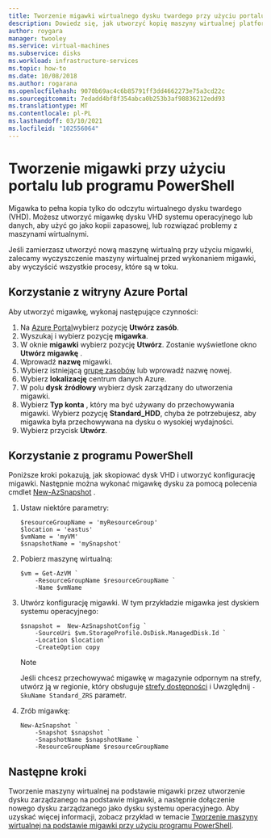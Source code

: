 ```yaml
---
title: Tworzenie migawki wirtualnego dysku twardego przy użyciu portalu lub programu PowerShell
description: Dowiedz się, jak utworzyć kopię maszyny wirtualnej platformy Azure, która ma być używana jako kopia zapasowa lub w celu rozwiązywania problemów przy użyciu portalu lub programu PowerShell.
author: roygara
manager: twooley
ms.service: virtual-machines
ms.subservice: disks
ms.workload: infrastructure-services
ms.topic: how-to
ms.date: 10/08/2018
ms.author: rogarana
ms.openlocfilehash: 9070b69ac4c6b85791ff3dd4662273e75a3cd22c
ms.sourcegitcommit: 7edadd4bf8f354abca0b253b3af98836212edd93
ms.translationtype: MT
ms.contentlocale: pl-PL
ms.lasthandoff: 03/10/2021
ms.locfileid: "102556064"
---
```

# <a name="create-a-snapshot-using-the-portal-or-powershell"></a>Tworzenie migawki przy użyciu portalu lub programu PowerShell

Migawka to pełna kopia tylko do odczytu wirtualnego dysku twardego (VHD). Możesz utworzyć migawkę dysku VHD systemu operacyjnego lub danych, aby użyć go jako kopii zapasowej, lub rozwiązać problemy z maszynami wirtualnymi.

Jeśli zamierzasz utworzyć nową maszynę wirtualną przy użyciu migawki, zalecamy wyczyszczenie maszyny wirtualnej przed wykonaniem migawki, aby wyczyścić wszystkie procesy, które są w toku.

## <a name="use-the-azure-portal"></a>Korzystanie z witryny Azure Portal 

Aby utworzyć migawkę, wykonaj następujące czynności: 
1.  Na [Azure Portal](https://portal.azure.com)wybierz pozycję **Utwórz zasób**.
2. Wyszukaj i wybierz pozycję **migawka**.
3. W oknie **migawki** wybierz pozycję **Utwórz**. Zostanie wyświetlone okno **Utwórz migawkę** .
4. Wprowadź **nazwę** migawki.
5. Wybierz istniejącą [grupę zasobów](../../azure-resource-manager/management/overview.md#resource-groups) lub wprowadź nazwę nowej. 
6. Wybierz **lokalizację** centrum danych Azure.  
7. W polu **dysk źródłowy** wybierz dysk zarządzany do utworzenia migawki.
8. Wybierz **Typ konta** , który ma być używany do przechowywania migawki. Wybierz pozycję **Standard_HDD**, chyba że potrzebujesz, aby migawka była przechowywana na dysku o wysokiej wydajności.
9. Wybierz przycisk **Utwórz**.

## <a name="use-powershell"></a>Korzystanie z programu PowerShell

Poniższe kroki pokazują, jak skopiować dysk VHD i utworzyć konfigurację migawki. Następnie można wykonać migawkę dysku za pomocą polecenia cmdlet [New-AzSnapshot](/powershell/module/az.compute/new-azsnapshot) . 

 

1. Ustaw niektóre parametry: 

   ```azurepowershell-interactive
   $resourceGroupName = 'myResourceGroup' 
   $location = 'eastus' 
   $vmName = 'myVM'
   $snapshotName = 'mySnapshot'  
   ```

2. Pobierz maszynę wirtualną:

   ```azurepowershell-interactive
   $vm = Get-AzVM `
       -ResourceGroupName $resourceGroupName `
       -Name $vmName
   ```

3. Utwórz konfigurację migawki. W tym przykładzie migawka jest dyskiem systemu operacyjnego:

   ```azurepowershell-interactive
   $snapshot =  New-AzSnapshotConfig `
       -SourceUri $vm.StorageProfile.OsDisk.ManagedDisk.Id `
       -Location $location `
       -CreateOption copy
   ```
   
   > [!NOTE]
   > Jeśli chcesz przechowywać migawkę w magazynie odpornym na strefy, utwórz ją w regionie, który obsługuje [strefy dostępności](../../availability-zones/az-overview.md) i Uwzględnij `-SkuName Standard_ZRS` parametr.   
   
4. Zrób migawkę:

   ```azurepowershell-interactive
   New-AzSnapshot `
       -Snapshot $snapshot `
       -SnapshotName $snapshotName `
       -ResourceGroupName $resourceGroupName 
   ```


## <a name="next-steps"></a>Następne kroki

Tworzenie maszyny wirtualnej na podstawie migawki przez utworzenie dysku zarządzanego na podstawie migawki, a następnie dołączenie nowego dysku zarządzanego jako dysku systemu operacyjnego. Aby uzyskać więcej informacji, zobacz przykład w temacie [Tworzenie maszyny wirtualnej na podstawie migawki przy użyciu programu PowerShell](/previous-versions/azure/virtual-machines/scripts/virtual-machines-windows-powershell-sample-create-vm-from-snapshot).